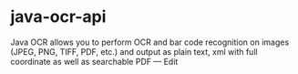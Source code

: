 # java-ocr-api
Java OCR allows you to perform OCR and bar code recognition on images (JPEG, PNG, TIFF, PDF, etc.) and output as plain text, xml with full coordinate as well as searchable PDF — Edit
